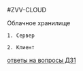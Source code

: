 
#ZVV-CLOUD

Облачное хранилище

    1. Сервер

    2. Клиент
    
[ответы на вопросы ДЗ1](materials/readme.md)
